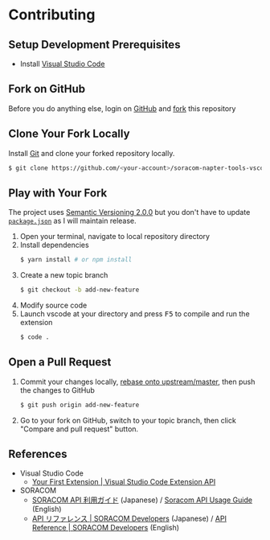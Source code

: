 # Contributing

## Setup Development Prerequisites

- Install [Visual Studio Code](https://code.visualstudio.com/)

## Fork on GitHub

Before you do anything else, login on [GitHub](https://github.com/) and [fork](https://help.github.com/articles/fork-a-repo/) this repository

## Clone Your Fork Locally

Install [Git](https://git-scm.com/) and clone your forked repository locally.

```sh
$ git clone https://github.com/<your-account>/soracom-napter-tools-vscode.git
```

## Play with Your Fork

The project uses [Semantic Versioning 2.0.0](http://semver.org/) but you don't have to update [`package.json`](package.json) as I will maintain release.

1. Open your terminal, navigate to local repository directory
2. Install dependencies
   ```sh
   $ yarn install # or npm install
   ```
3. Create a new topic branch
   ```sh
   $ git checkout -b add-new-feature
   ```
4. Modify source code
5. Launch vscode at your directory and press <kbd>F5</kbd> to compile and run the extension
   ```sh
   $ code .
   ```

## Open a Pull Request

1. Commit your changes locally, [rebase onto upstream/master](https://github.com/blog/2243-rebase-and-merge-pull-requests), then push the changes to GitHub
   ```sh
   $ git push origin add-new-feature
   ```
2. Go to your fork on GitHub, switch to your topic branch, then click "Compare and pull request" button.

## References

- Visual Studio Code
  - [Your First Extension | Visual Studio Code Extension API](https://code.visualstudio.com/api/get-started/your-first-extension)
- SORACOM
  - [SORACOM API 利用ガイド](https://dev.soracom.io/jp/docs/api_guide/) (Japanese) / [Soracom API Usage Guide](https://developers.soracom.io/en/docs/tools/api-reference/) (English)
  - [API リファレンス | SORACOM Developers](https://dev.soracom.io/jp/docs/api/) (Japanese) / [API Reference | SORACOM Developers](https://developers.soracom.io/en/api/#/) (English)
